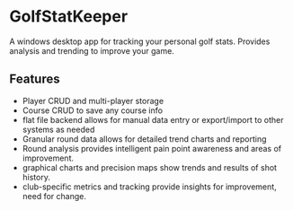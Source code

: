 # GolfStatKeeper
A windows desktop app for tracking your personal golf stats.  Provides analysis and trending to improve your game.

## Features
* Player CRUD and multi-player storage
* Course CRUD to save any course info
* flat file backend allows for manual data entry or export/import to other systems as needed
* Granular round data allows for detailed trend charts and reporting
* Round analysis provides intelligent pain point awareness and areas of improvement.
* graphical charts and precision maps show trends and results of shot history.
* club-specific metrics and tracking provide insights for improvement, need for change.
